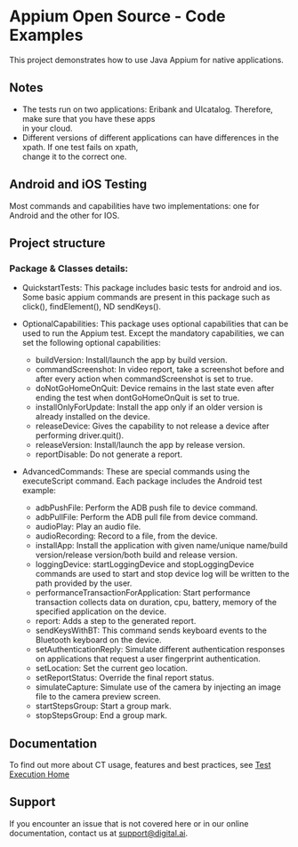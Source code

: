 # **Appium Open Source - Code Examples**
This project demonstrates how to use Java Appium for native applications.

## **Notes**
* The tests run on two applications: Eribank and UIcatalog. Therefore, make sure that you have these apps\
in your cloud.
* Different versions of different applications can have differences in the xpath.  If one test fails on xpath,\
 change it to the correct one.


## **Android and iOS Testing**
Most commands and capabilities have two implementations: one for Android and the other for IOS.


## **Project structure**
### Package & Classes details:

- QuickstartTests: This package includes basic tests for android and ios. Some basic appium commands are present in this package such as click(), findElement(), ND sendKeys().


- OptionalCapabilities: This package uses optional capabilities that can be used to run the Appium test.
         Except the mandatory capabilities, we can set the following optional capabilities:
         
    - buildVersion: Install/launch the app by build version.
    - commandScreenshot: In video report, take a screenshot before and after every action when commandScreenshot is set to true.
    - doNotGoHomeOnQuit: Device remains in the last state even after ending the test when dontGoHomeOnQuit is set to true.
    - installOnlyForUpdate: Install the app only if an older version is already installed on the device.
    - releaseDevice: Gives the capability to not release a device after performing driver.quit().
    - releaseVersion: Install/launch the app by release version.
    - reportDisable: Do not generate a report.


- AdvancedCommands: These are special commands using the executeScript command.  Each package includes the Android test example:
  - adbPushFile: Perform the ADB push file to device command.
  - adbPullFile: Perform the ADB pull file from device command.
  - audioPlay: Play an audio file.
  - audioRecording: Record to a file, from the device.
  - installApp: Install the application with given name/unique name/build version/release version/both build and release version.
  - loggingDevice: startLoggingDevice and stopLoggingDevice commands are used to start and stop device log will be written to the path provided by the user.
  - performanceTransactionForApplication: Start performance transaction collects data on duration, cpu, battery, memory of the specified application on the device.
  - report: Adds a step to the generated report.
  - sendKeysWithBT: This command sends keyboard events to the Bluetooth keyboard on the device.
  - setAuthenticationReply: Simulate different authentication responses on applications that request a user fingerprint authentication.
  - setLocation: Set the current geo location.
  - setReportStatus: Override the final report status.
  - simulateCapture: Simulate use of the camera by injecting an image file to the camera preview screen.
  - startStepsGroup: Start a group mark.
  - stopStepsGroup: End a group mark.


## Documentation
To find out more about CT usage, features and best practices, see [Test Execution Home](https://docs.experitest.com/display/TE/Test+Execution+Home)

## Support
If you encounter an issue that is not covered here or in our online documentation, contact us at [support@digital.ai](mailto:support@digital.ai).